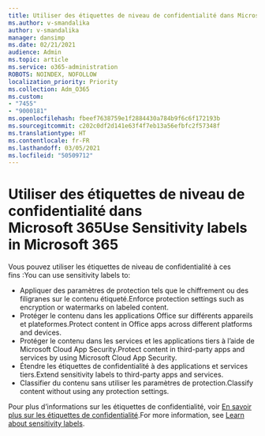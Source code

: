 ```yaml
---
title: Utiliser des étiquettes de niveau de confidentialité dans Microsoft 365
ms.author: v-smandalika
author: v-smandalika
manager: dansimp
ms.date: 02/21/2021
audience: Admin
ms.topic: article
ms.service: o365-administration
ROBOTS: NOINDEX, NOFOLLOW
localization_priority: Priority
ms.collection: Adm_O365
ms.custom:
- "7455"
- "9000181"
ms.openlocfilehash: fbeef7638759e1f2884430a784b9f6c6f172193b
ms.sourcegitcommit: c202c0df2d141e63f4f7eb13a56efbfc2f57348f
ms.translationtype: HT
ms.contentlocale: fr-FR
ms.lasthandoff: 03/05/2021
ms.locfileid: "50509712"
---
```

# <a name="use-sensitivity-labels-in-microsoft-365"></a><span data-ttu-id="b01b4-102">Utiliser des étiquettes de niveau de confidentialité dans Microsoft 365</span><span class="sxs-lookup"><span data-stu-id="b01b4-102">Use Sensitivity labels in Microsoft 365</span></span>

<span data-ttu-id="b01b4-103">Vous pouvez utiliser les étiquettes de niveau de confidentialité à ces fins :</span><span class="sxs-lookup"><span data-stu-id="b01b4-103">You can use sensitivity labels to:</span></span>
- <span data-ttu-id="b01b4-104">Appliquer des paramètres de protection tels que le chiffrement ou des filigranes sur le contenu étiqueté.</span><span class="sxs-lookup"><span data-stu-id="b01b4-104">Enforce protection settings such as encryption or watermarks on labeled content.</span></span>
- <span data-ttu-id="b01b4-105">Protéger le contenu dans les applications Office sur différents appareils et plateformes.</span><span class="sxs-lookup"><span data-stu-id="b01b4-105">Protect content in Office apps across different platforms and devices.</span></span>
- <span data-ttu-id="b01b4-106">Protéger le contenu dans les services et les applications tiers à l’aide de Microsoft Cloud App Security.</span><span class="sxs-lookup"><span data-stu-id="b01b4-106">Protect content in third-party apps and services by using Microsoft Cloud App Security.</span></span>
- <span data-ttu-id="b01b4-107">Étendre les étiquettes de confidentialité à des applications et services tiers.</span><span class="sxs-lookup"><span data-stu-id="b01b4-107">Extend sensitivity labels to third-party apps and services.</span></span>
- <span data-ttu-id="b01b4-108">Classifier du contenu sans utiliser les paramètres de protection.</span><span class="sxs-lookup"><span data-stu-id="b01b4-108">Classify content without using any protection settings.</span></span>

<span data-ttu-id="b01b4-109">Pour plus d’informations sur les étiquettes de confidentialité, voir [En savoir plus sur les étiquettes de confidentialité](https://docs.microsoft.com/microsoft-365/compliance/sensitivity-labels).</span><span class="sxs-lookup"><span data-stu-id="b01b4-109">For more information, see [Learn about sensitivity labels](https://docs.microsoft.com/microsoft-365/compliance/sensitivity-labels).</span></span>